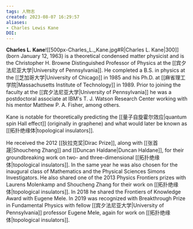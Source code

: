 ```yaml
---
tags: 人物志
created: 2023-08-07 16:29:57
aliases:
- Charles Lewis Kane
DOI: 
---
```


**Charles L. Kane**![[500px-Charles_L._Kane.jpg#R|Charles L. Kane|300]] (born January 12, 1963) is a theoretical condensed matter physicist and is the Christopher H. Browne Distinguished Professor of Physics at the [[宾夕法尼亚大学|University of Pennsylvania]]. He completed a B.S. in physics at the [[芝加哥大学|University of Chicago]] in 1985 and his Ph.D. at [[麻省理工学院|Massachusetts Institute of Technology]] in 1989. Prior to joining the faculty at the [[宾夕法尼亚大学|University of Pennsylvania]] he was a postdoctoral associate at IBM's T. J. Watson Research Center working with his mentor Matthew P. A. Fisher, among others.

Kane is notable for theoretically predicting the [[量子自旋霍尔效应|quantum spin Hall effect]] (originally in graphene) and what would later be known as [[拓扑绝缘体|topological insulators]].

He received the 2012 [[狄拉克奖|Dirac Prize]], along with [[张首晟|Shoucheng Zhang]] and [[Duncan Haldane|Duncan Haldane]], for their groundbreaking work on two- and three-dimensional [[拓扑绝缘体|topological insulators]]. In the same year he was also chosen for the inaugural class of Mathematics and the Physical Sciences Simons Investigators. He also shared one of the 2013 Physics Frontiers prizes with Laurens Molenkamp and Shoucheng Zhang for their work on [[拓扑绝缘体|topological insulators]]. In 2018 he shared the Frontiers of Knowledge Award with Eugene Mele. In 2019 was recognized with Breakthrough Prize in Fundamental Physics with fellow [[宾夕法尼亚大学|University of Pennsylvania]] professor Eugene Mele, again for work on [[拓扑绝缘体|topological insulators]].